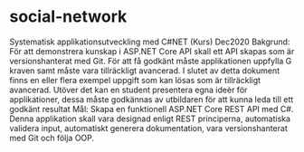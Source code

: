 # social-network


Systematisk applikationsutveckling med C#NET (Kurs) 
Dec2020 
Bakgrund: För att demonstrera kunskap i ASP.NET Core API skall ett API skapas som är versionshanterat med Git. För att få godkänt måste applikationen uppfylla G kraven samt måste vara tillräckligt avancerad. I slutet av detta dokument finns en eller flera exempel uppgift som kan lösas som är tillräckligt avancerad. Utöver det kan en student presentera egna ideèr för applikationer, dessa måste godkännas av utbildaren för att kunna leda till ett godkänt resultat
Mål: Skapa en funktionell ASP.NET Core REST API med C#. Denna applikation skall vara designad enligt REST principerna, automatiska validera input, automatiskt generera dokumentation, vara versionshanterat med Git och följa OOP.
